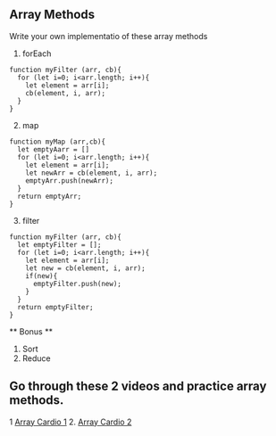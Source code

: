 ## Array Methods

Write your own implementatio of these array methods
  1. forEach
  ````
  function myFilter (arr, cb){
    for (let i=0; i<arr.length; i++){
      let element = arr[i];
      cb(element, i, arr);
    }
  }
  ````
  2. map
  ````
  function myMap (arr,cb){
    let emptyAarr = []
    for (let i=0; i<arr.length; i++){
      let element = arr[i];
      let newArr = cb(element, i, arr);
      emptyArr.push(newArr);
    }
    return emptyArr;
  }
  ````
  3. filter
  ````
  function myFilter (arr, cb){
    let emptyFilter = [];
    for (let i=0; i<arr.length; i++){
      let element = arr[i];
      let new = cb(element, i, arr);
      if(new){
        emptyFilter.push(new);
      }
    }
    return emptyFilter;
  }
  ````

** Bonus **
  1. Sort
  2. Reduce

## Go through these 2 videos and practice array methods.

1 [Array Cardio 1](https://www.youtube.com/watch?v=HB1ZC7czKRs&list=PLu8EoSxDXHP6CGK4YVJhL_VWetA865GOH&index=4)
2. [Array Cardio 2](https://www.youtube.com/watch?v=QNmRfyNg1lw&list=PLu8EoSxDXHP6CGK4YVJhL_VWetA865GOH&index=7)